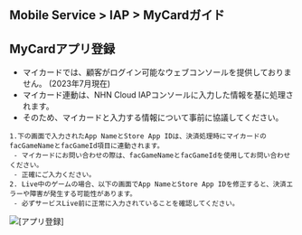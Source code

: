 ## Mobile Service > IAP > MyCardガイド

## MyCardアプリ登録

- マイカードでは、顧客がログイン可能なウェブコンソールを提供しておりません。 (2023年7月現在)
- マイカード連動は、NHN Cloud IAPコンソールに入力した情報を基に処理されます。
- そのため、マイカードと入力する情報について事前に協議してください。
```
1.下の画面で入力されたApp NameとStore App IDは、決済処理時にマイカードのfacGameNameとfacGameId項目に連動されます。
 - マイカードにお問い合わせの際は、facGameNameとfacGameIdを使用してお問い合わせください。
 - 正確にご入力ください。
2. Live中のゲームの場合、以下の画面でApp NameとStore App IDを修正すると、決済エラーや障害が発生する可能性があります。
 - 必ずサービスLive前に正常に入力されていることを確認してください。 
```
![[アプリ登録]](http://static.toastoven.net/prod_iap/iap-console-new-app.png)
